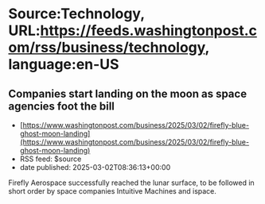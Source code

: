 # Source:Technology, URL:https://feeds.washingtonpost.com/rss/business/technology, language:en-US

## Companies start landing on the moon as space agencies foot the bill
 - [https://www.washingtonpost.com/business/2025/03/02/firefly-blue-ghost-moon-landing](https://www.washingtonpost.com/business/2025/03/02/firefly-blue-ghost-moon-landing)
 - RSS feed: $source
 - date published: 2025-03-02T08:36:13+00:00

Firefly Aerospace successfully reached the lunar surface, to be followed in short order by space companies Intuitive Machines and ispace.

